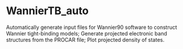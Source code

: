 # WannierTB_auto
Automatically generate input files for Wannier90 software to construct Wannier tight-binding models; Generate projected electronic band structures from the PROCAR file; Plot projected density of states.
